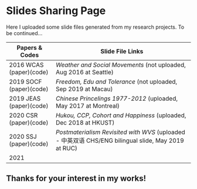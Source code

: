 # Slides Sharing Page #

Here I uploaded some slide files generated from my research projects. 
To be continued...

Papers & Codes | Slide File Links
------------- | -------------
2016 WCAS (paper)(code)| *Weather and Social Movements* (not uploaded, Aug 2016 at Seattle)
2019 SOCF (paper)(code)| *Freedom, Edu and Tolerance* (not uploaded, Sep 2019 at Macau)
2019 JEAS (paper)(code)| *Chinese Princelings 1977-2012* (uploaded, May 2017 at Montreal)
2020 CSR (paper)(code)| *Hukou, CCP, Cohort and Happiness* (uploaded, Dec 2018 at HKUST)
2020 SSJ (paper)(code)| *Postmaterialism Revisited with WVS* (uploaded - 中英双语 CHS/ENG bilingual slide, May 2019 at RUC)
2021 |

## Thanks for your interest in my works! ##
